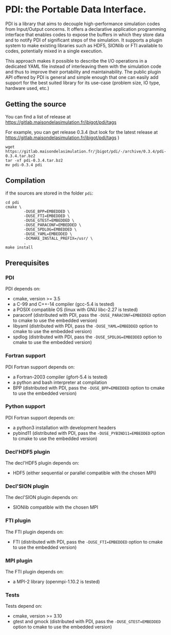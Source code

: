 # PDI: the Portable Data Interface.

PDI is a library that aims to decouple high-performance simulation codes from
Input/Output concerns.
It offers a declarative application programming interface that enables codes to
expose the buffers in which they store data and to notify PDI of significant
steps of the simulation.
It supports a plugin system to make existing libraries such as HDF5, SIONlib or
FTI available to codes, potentially mixed in a single execution.

This approach makes it possible to describe the I/O operations in a dedicated
YAML file instead of interleaving them with the simulation code and thus to
improve their portability and maintainability.
The public plugin API offered by PDI is general and simple enough that one can
easily add support for the best suited library for its use-case (problem size,
IO type, hardware used, etc.)

## Getting the source

You can find a list of release at 
https://gitlab.maisondelasimulation.fr/jbigot/pdi/tags

For example, you can get release 0.3.4 (but look for the latest release at
https://gitlab.maisondelasimulation.fr/jbigot/pdi/tags )

```
wget https://gitlab.maisondelasimulation.fr/jbigot/pdi/-/archive/0.3.4/pdi-0.3.4.tar.bz2
tar -xf pdi-0.3.4.tar.bz2
mv pdi-0.3.4 pdi
```

## Compilation

if the sources are stored in the folder `pdi`:
```
cd pdi
cmake \
        -DUSE_BPP=EMBEDDED \
        -DUSE_FTI=EMBEDDED \
        -DUSE_GTEST=EMBEDDED \
        -DUSE_PARACONF=EMBEDDED \
        -DUSE_SPDLOG=EMBEDDED \
        -DUSE_YAML=EMBEDDED \
        -DCMAKE_INSTALL_PREFIX=/usr/ \
        .
make install
```

## Prerequisites

### PDI

PDI depends on:
  * cmake, version >= 3.5
  * a C-99 and C++-14 compiler (gcc-5.4 is tested)
  * a POSIX compatible OS (linux with GNU libc-2.27 is tested)
  * paraconf (distributed with PDI, pass the `-DUSE_PARACONF=EMBEDDED` option
  to cmake to use the embedded version)
  * libyaml (distributed with PDI, pass the `-DUSE_YAML=EMBEDDED` option to
  cmake to use the embedded version)
  * spdlog (distributed with PDI, pass the `-DUSE_SPDLOG=EMBEDDED` option to
  cmake to use the embedded version)

### Fortran support

PDI Fortran support depends on:
  * a Fortran-2003 compiler (gfort-5.4 is tested)
  * a python and bash interpreter at compilation
  * BPP (distributed with PDI, pass the `-DUSE_BPP=EMBEDDED` option to cmake to
  use the embedded version)

### Python support

PDI Fortran support depends on:
  * a python3 installation with development headers
  * pybind11 (distributed with PDI, pass the `-DUSE_PYBIND11=EMBEDDED` option to
  cmake to use the embedded version)

### Decl'HDF5 plugin

The decl'HDF5 plugin depends on:
  * HDF5 (either sequential or parallel compatible with the chosen MPI)

### Decl'SION plugin

The decl'SION plugin depends on:
  * SIONlib compatible with the chosen MPI

### FTI plugin

The FTI plugin depends on:
  * FTI (distributed with PDI, pass the `-DUSE_FTI=EMBEDDED` option to cmake to
  use the embedded version)

### MPI plugin

The FTI plugin depends on:
  * a MPI-2 library (openmpi-1.10.2 is tested)

### Tests

Tests depend on:
  * cmake, version >= 3.10
  * gtest and gmock (distributed with PDI, pass the `-DUSE_GTEST=EMBEDDED`
  option to cmake to use the embedded version)

